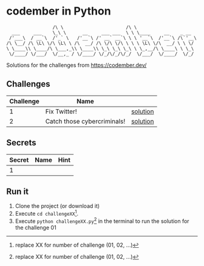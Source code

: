 # codember in Python
```
                 /\ \                       /\ \
  ___     ___    \_\ \      __     ___ ___  \ \ \____     __    _ __
 /'___\  / __`\  /'_` \   /'__`\ /' __` __`\ \ \ '__`\  /'__`\ /\`'__\
/\ \__/ /\ \L\ \/\ \L\ \ /\  __/ /\ \/\ \/\ \ \ \ \L\ \/\  __/ \ \ \/
\ \____\\ \____/\ \___,_\\ \____\\ \_\ \_\ \_\ \ \_,__/\ \____\ \ \_\
 \/____/ \/___/  \/__,_ / \/____/ \/_/\/_/\/_/  \/___/  \/____/  \/_/
```
Solutions for the challenges from https://codember.dev/


## Challenges

| Challenge     | Name                        |                                          |
| ------------- | --------------------------- | ---------------------------------------- |
| 1             | Fix Twitter!                | [solution](./challenge01/challenge01.py) |
| 2             | Catch those cybercriminals! | [solution](./challenge02/challenge02.py) |

## Secrets

| Secret  | Name              | Hint              |
| ------- | ----------------- | ----------------- |
| 1       |  |  | 


## Run it
1. Clone the project (or download it)
2. Execute `cd challengeXX`[^*].
3. Execute `python challengeXX.py`[^*] in the terminal to run the solution for the challenge 01

[^*]: replace XX for number of challenge (01, 02, ...)
